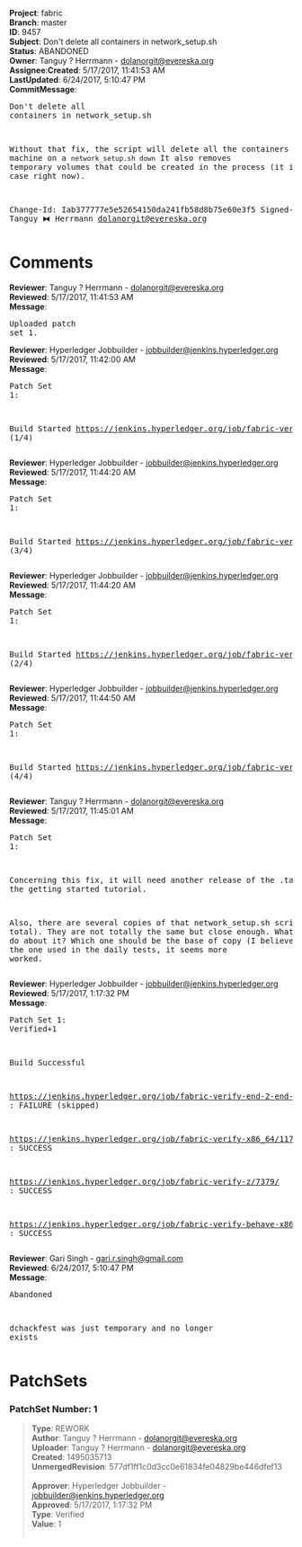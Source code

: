<strong>Project</strong>: fabric</br><strong>Branch</strong>: master<br><strong>ID</strong>: 9457<br><strong>Subject</strong>: Don't delete all containers in network_setup.sh<br><strong>Status</strong>: ABANDONED<br><strong>Owner</strong>: Tanguy ? Herrmann - dolanorgit@evereska.org<br><strong>Assignee</strong>:<strong>Created</strong>: 5/17/2017, 11:41:53 AM<br><strong>LastUpdated</strong>: 6/24/2017, 5:10:47 PM<br><strong>CommitMessage</strong>:<br><pre>Don't delete all containers in network_setup.sh

Without that fix, the script will delete all the containers on your
machine on a `network_setup.sh down`
It also removes temporary volumes that could be created in the process
(it is not the case right now).

Change-Id: Iab377777e5e52654150da241fb58d8b75e60e3f5
Signed-off-by: Tanguy ⧓ Herrmann <dolanorgit@evereska.org>
</pre><h1>Comments</h1><strong>Reviewer</strong>: Tanguy ? Herrmann - dolanorgit@evereska.org<br><strong>Reviewed</strong>: 5/17/2017, 11:41:53 AM<br><strong>Message</strong>: <pre>Uploaded patch set 1.</pre><strong>Reviewer</strong>: Hyperledger Jobbuilder - jobbuilder@jenkins.hyperledger.org<br><strong>Reviewed</strong>: 5/17/2017, 11:42:00 AM<br><strong>Message</strong>: <pre>Patch Set 1:

Build Started https://jenkins.hyperledger.org/job/fabric-verify-z/7379/ (1/4)</pre><strong>Reviewer</strong>: Hyperledger Jobbuilder - jobbuilder@jenkins.hyperledger.org<br><strong>Reviewed</strong>: 5/17/2017, 11:44:20 AM<br><strong>Message</strong>: <pre>Patch Set 1:

Build Started https://jenkins.hyperledger.org/job/fabric-verify-x86_64/11727/ (3/4)</pre><strong>Reviewer</strong>: Hyperledger Jobbuilder - jobbuilder@jenkins.hyperledger.org<br><strong>Reviewed</strong>: 5/17/2017, 11:44:20 AM<br><strong>Message</strong>: <pre>Patch Set 1:

Build Started https://jenkins.hyperledger.org/job/fabric-verify-end-2-end-x86_64/3258/ (2/4)</pre><strong>Reviewer</strong>: Hyperledger Jobbuilder - jobbuilder@jenkins.hyperledger.org<br><strong>Reviewed</strong>: 5/17/2017, 11:44:50 AM<br><strong>Message</strong>: <pre>Patch Set 1:

Build Started https://jenkins.hyperledger.org/job/fabric-verify-behave-x86_64/5787/ (4/4)</pre><strong>Reviewer</strong>: Tanguy ? Herrmann - dolanorgit@evereska.org<br><strong>Reviewed</strong>: 5/17/2017, 11:45:01 AM<br><strong>Message</strong>: <pre>Patch Set 1:

Concerning this fix, it will need another release of the .tar.gz from the getting started tutorial.

Also, there are several copies of that network_setup.sh script (3 in total). They are not totally the same but close enough.
What should we do about it? Which one should be the base of copy (I believe it must be the one used in the daily tests, it seems more worked.</pre><strong>Reviewer</strong>: Hyperledger Jobbuilder - jobbuilder@jenkins.hyperledger.org<br><strong>Reviewed</strong>: 5/17/2017, 1:17:32 PM<br><strong>Message</strong>: <pre>Patch Set 1: Verified+1

Build Successful 

https://jenkins.hyperledger.org/job/fabric-verify-end-2-end-x86_64/3258/ : FAILURE (skipped)

https://jenkins.hyperledger.org/job/fabric-verify-x86_64/11727/ : SUCCESS

https://jenkins.hyperledger.org/job/fabric-verify-z/7379/ : SUCCESS

https://jenkins.hyperledger.org/job/fabric-verify-behave-x86_64/5787/ : SUCCESS</pre><strong>Reviewer</strong>: Gari Singh - gari.r.singh@gmail.com<br><strong>Reviewed</strong>: 6/24/2017, 5:10:47 PM<br><strong>Message</strong>: <pre>Abandoned

dchackfest was just temporary and no longer exists</pre><h1>PatchSets</h1><h3>PatchSet Number: 1</h3><blockquote><strong>Type</strong>: REWORK<br><strong>Author</strong>: Tanguy ? Herrmann - dolanorgit@evereska.org<br><strong>Uploader</strong>: Tanguy ? Herrmann - dolanorgit@evereska.org<br><strong>Created</strong>: 1495035713<br><strong>UnmergedRevision</strong>: 577df1ff1c0d3cc0e61834fe04829be446dfef13<br><br><strong>Approver</strong>: Hyperledger Jobbuilder - jobbuilder@jenkins.hyperledger.org<br><strong>Approved</strong>: 5/17/2017, 1:17:32 PM<br><strong>Type</strong>: Verified<br><strong>Value</strong>: 1<br><br></blockquote>